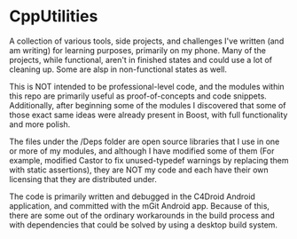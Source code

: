 # CppUtilities

A collection of various tools, side projects, and challenges I've written (and am writing) for learning purposes, primarily on my phone. Many of the projects,  while functional, aren't in finished states and could use a lot of cleaning up. Some are alsp in non-functional states as well.

This is NOT intended to be professional-level code, and the modules within this repo are primarily useful as proof-of-concepts and code snippets. Additionally, after beginning some of the modules I discovered that some of those exact same ideas were already present in Boost, with full functionality and more polish.

The files under the /Deps folder are open source libraries that I use in one or more of my modules, and although I have modified some of them (For example, modified Castor to fix unused-typedef warnings by replacing them with static assertions), they are NOT my code and each have their own licensing that they are distributed under.



The code is primarily written and debugged in the C4Droid Android application, and committed with the mGit Android app. Because of this, there are some out of the ordinary workarounds in the build process and with dependencies that could be solved by using a desktop build system.
